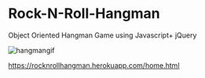 # Rock-N-Roll-Hangman
Object Oriented Hangman Game using Javascript+ jQuery

![hangmangif](https://user-images.githubusercontent.com/25482392/52168578-c4ae9a00-26f9-11e9-86cf-4b5afcd7e278.gif)

https://rocknrollhangman.herokuapp.com/home.html
